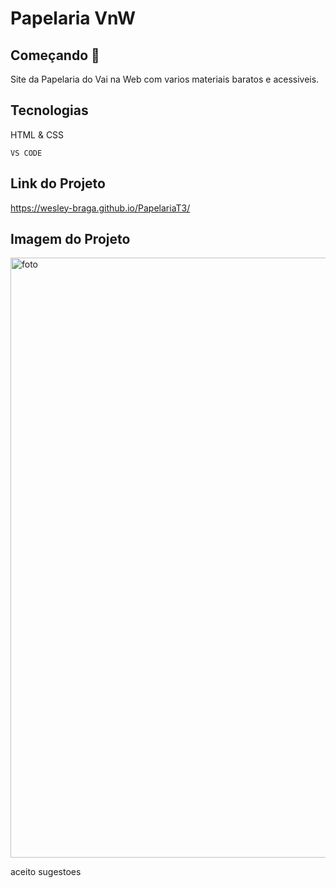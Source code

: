 # Papelaria VnW
## Começando 🚀
Site da Papelaria do Vai na Web com varios materiais baratos e acessiveis.
## Tecnologias 
HTML & CSS


``VS CODE``
## Link do Projeto
https://wesley-braga.github.io/PapelariaT3/
## Imagem do Projeto
<img width="960" alt="foto" src="https://github.com/Wesley-Braga/PapelariaT3/assets/146391846/64277b45-2faa-4828-9816-f72af3a020c9">

aceito sugestoes

